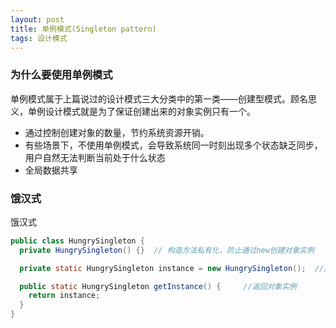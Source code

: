 ```yaml
---
layout: post
title: 单例模式(Singleton pattern)
tags: 设计模式   
---
```


### 为什么要使用单例模式
单例模式属于上篇说过的设计模式三大分类中的第一类——创建型模式。顾名思义，单例设计模式就是为了保证创建出来的对象实例只有一个。
- 通过控制创建对象的数量，节约系统资源开销。
- 有些场景下，不使用单例模式，会导致系统同一时刻出现多个状态缺乏同步，用户自然无法判断当前处于什么状态
- 全局数据共享


### 饿汉式
饿汉式
``` java
public class HungrySingleton {
  private HungrySingleton() {}  // 构造方法私有化，防止通过new创建对象实例

  private static HungrySingleton instance = new HungrySingleton();  //持有对象实例引用，static 修饰

  public static HungrySingleton getInstance() {     //返回对象实例
    return instance;
  }
}
```







